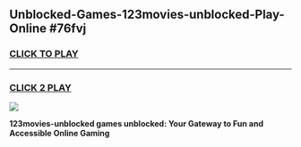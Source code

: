 
## Unblocked-Games-123movies-unblocked-Play-Online #76fvj
<h3>
<a href="https://news.freeplayer.one?title=123movies-unblocked&ref=3">CLICK TO PLAY</a></h3>
<hr>

<h3>
<a href="https://news.freeplayer.one?title=123movies-unblocked&ref=3">CLICK 2 PLAY</a>
  
</h3>

<a href="https://news.freeplayer.one?title=123movies-unblocked&ref=3"><img src="https://clearcache.store/games.png"></a>


**123movies-unblocked games unblocked: Your Gateway to Fun and Accessible Online Gaming**

